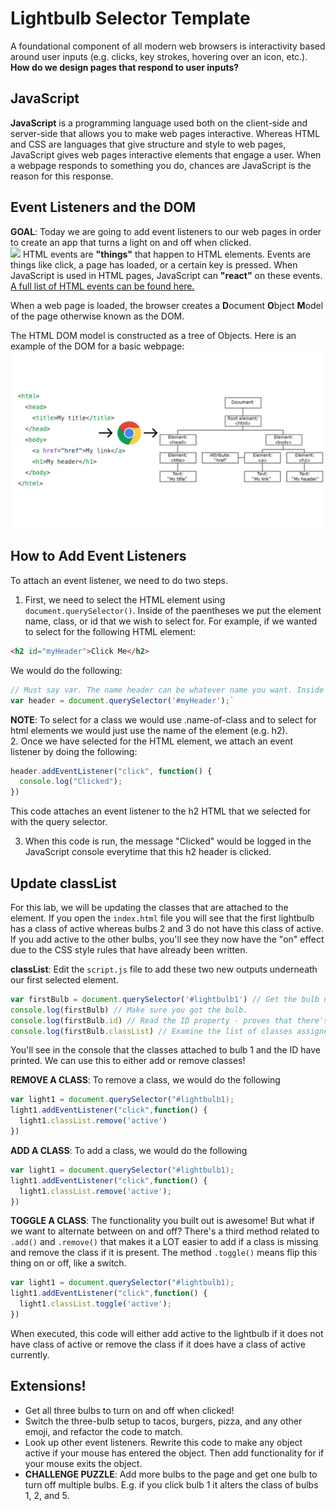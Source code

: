 # Lightbulb Selector Template
A foundational component of all modern web browsers is interactivity based around user inputs (e.g. clicks, key strokes, hovering over an icon, etc.). **How do we design pages that respond to user inputs?** 

## JavaScript
**JavaScript** is a  programming language used both on the client-side and server-side that allows you to make web pages interactive. Whereas HTML and CSS are languages that give structure and style to web pages, JavaScript gives web pages interactive elements that engage a user. When a webpage responds to something you do, chances are JavaScript is the reason for this response.

## Event Listeners and the DOM
**GOAL**: Today we are going to add event listeners to our web pages in order to create an app that turns a light on and off when clicked.  
![](https://media.giphy.com/media/j241g6JYc3nVproamw/giphy.gif)
HTML events are **"things"** that happen to HTML elements. Events are things like click, a page has loaded, or a certain key is pressed. When JavaScript is used in HTML pages, JavaScript can **"react"** on these events. [A full list of HTML events can be found here.](https://www.w3schools.com/jsref/dom_obj_event.asp)

When a web page is loaded, the browser creates a **D**ocument **O**bject **M**odel of the page otherwise known as the DOM.

The HTML DOM model is constructed as a tree of Objects. Here is an example of the DOM for a basic webpage:  
![](https://github.com/stevenjlance/Lightbulb/blob/master/DOM.png?raw=true)

## How to Add Event Listeners
To attach an event listener, we need to do two steps.  
1. First, we need to select the HTML element using `document.querySelector()`. Inside of the paentheses we put the element name, class, or id that we wish to select for. For example, if we wanted to select for the following HTML element:
```html
<h2 id="myHeader">Click Me</h2>
```
We would do the following:
```javascript
// Must say var. The name header can be whatever name you want. Inside the parentheses goes the ID name.
var header = document.querySelector('#myHeader');`
```
**NOTE**: To select for a class we would use .name-of-class and to select for html elements we would just use the name of the element (e.g. h2).  
2. Once we have selected for the HTML element, we attach an event listener by doing the following:
```javascript
header.addEventListener("click", function() {
  console.log("Clicked");
})
```
This code attaches an event listener to the h2 HTML that we selected for with the query selector. 

3. When this code is run, the message "Clicked" would be logged in the JavaScript console everytime that this h2 header is clicked.

## Update classList
For this lab, we will be updating the classes that are attached to the element. If you open the `index.html` file you will see that the first lightbulb has a class of active whereas bulbs 2 and 3 do not have this class of active. If you add active to the other bulbs, you'll see they now have the "on" effect due to the CSS style rules that have already been written.

**classList**: Edit the `script.js` file to add these two new outputs underneath our first selected element. 
```javascript
var firstBulb = document.querySelector('#lightbulb1') // Get the bulb using the same selector syntax we use for CSS selectors.
console.log(firstBulb) // Make sure you got the bulb.
console.log(firstBulb.id) // Read the ID property - proves that there's more to the object than just the HTML
console.log(firstBulb.classList) // Examine the list of classes assigned to the first bulb
```
You'll see in the console that the classes attached to bulb 1 and the ID have printed. We can use this to either add or remove classes!

**REMOVE A CLASS**: To remove a class, we would do the following
```javascript
var light1 = document.querySelector("#lightbulb1);
light1.addEventListener("click",function() {
  light1.classList.remove('active')
})
```

**ADD A CLASS**: To add a class, we would do the following
```javascript
var light1 = document.querySelector("#lightbulb1);
light1.addEventListener("click",function() {
  light1.classList.remove('active');
})
```

**TOGGLE A CLASS**: The functionality you built out is awesome! But what if we want to alternate between on and off? There's a third method related to `.add()` and `.remove()` that makes it a LOT easier to add if a class is missing and remove the class if it is present. The method `.toggle()` means flip this thing on or off, like a switch.
```javascript
var light1 = document.querySelector("#lightbulb1);
light1.addEventListener("click",function() {
  light1.classList.toggle('active');
})
```
When executed, this code will either add active to the lightbulb if it does not have class of active or remove the class if it does have a class of active currently.

## Extensions!
- Get all three bulbs to turn on and off when clicked!
- Switch the three-bulb setup to tacos, burgers, pizza, and any other emoji, and refactor the code to match.
- Look up other event listeners. Rewrite this code to make any object active if your mouse has entered the object. Then add functionality for if your mouse exits the object.
- **CHALLENGE PUZZLE**: Add more bulbs to the page and get one bulb to turn off multiple bulbs. E.g. if you click bulb 1 it alters the class of bulbs 1, 2, and 5.
